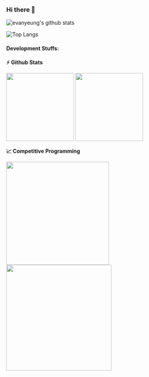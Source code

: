 ### Hi there 👋

<!--
**evanlabs/evanlabs** is a ✨ _special_ ✨ repository because its `README.md` (this file) appears on your GitHub profile.

Here are some ideas to get you started:

- 🔭 I’m currently working on ...
- 🌱 I’m currently learning ...
- 👯 I’m looking to collaborate on ...
- 🤔 I’m looking for help with ...
- 💬 Ask me about ...
- 📫 How to reach me: ...
- 😄 Pronouns: ...
- ⚡ Fun fact: ...
-->

![evanyeung's github stats](https://github-readme-stats.vercel.app/api?username=arifulbgt4&count_private=true&show_icons=true)

![Top Langs](https://github-readme-stats.vercel.app/api/top-langs/?username=arifulbgt4&layout=compact)

#### Development Stuffs:

<b>⚡ Github Stats</b>
<p float="left">
<img height="180em" src="https://github-readme-stats.vercel.app/api?username=arifulbgt4&show_icons=true&hide_border=true&&count_private=true&include_all_commits=true" /> 
<img height="180em" src="https://github-readme-stats.vercel.app/api/top-langs/?username=arifulbgt4&show_icons=true&hide_border=true&layout=compact&langs_count=8"/>
</p>

<b>&#128200; Competitive Programming</b>
<p float="left">
<img height="273em" src="https://leetcard.jacoblin.cool/arifulbgt4?theme=light&font=Karma&ext=contest" />
<img height="280em" src="https://raw.githubusercontent.com/arifulbgt4/cf-stats/main/output/light_card.svg" />
</p>
